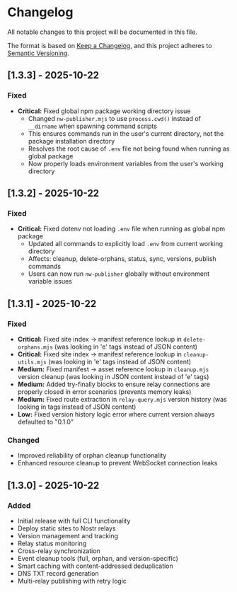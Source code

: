# Changelog

All notable changes to this project will be documented in this file.

The format is based on [Keep a Changelog](https://keepachangelog.com/en/1.0.0/),
and this project adheres to [Semantic Versioning](https://semver.org/spec/v2.0.0.html).

## [1.3.3] - 2025-10-22

### Fixed

- **Critical:** Fixed global npm package working directory issue
  - Changed `nw-publisher.mjs` to use `process.cwd()` instead of `__dirname` when spawning command scripts
  - This ensures commands run in the user's current directory, not the package installation directory
  - Resolves the root cause of `.env` file not being found when running as global package
  - Now properly loads environment variables from the user's working directory

## [1.3.2] - 2025-10-22

### Fixed

- **Critical:** Fixed dotenv not loading `.env` file when running as global npm package
  - Updated all commands to explicitly load `.env` from current working directory
  - Affects: cleanup, delete-orphans, status, sync, versions, publish commands
  - Users can now run `nw-publisher` globally without environment variable issues

## [1.3.1] - 2025-10-22

### Fixed

- **Critical:** Fixed site index → manifest reference lookup in `delete-orphans.mjs` (was looking in 'e' tags instead of JSON content)
- **Critical:** Fixed site index → manifest reference lookup in `cleanup-utils.mjs` (was looking in 'e' tags instead of JSON content)
- **Medium:** Fixed manifest → asset reference lookup in `cleanup.mjs` version cleanup (was looking in JSON content instead of 'e' tags)
- **Medium:** Added try-finally blocks to ensure relay connections are properly closed in error scenarios (prevents memory leaks)
- **Medium:** Fixed route extraction in `relay-query.mjs` version history (was looking in tags instead of JSON content)
- **Low:** Fixed version history logic error where current version always defaulted to "0.1.0"

### Changed

- Improved reliability of orphan cleanup functionality
- Enhanced resource cleanup to prevent WebSocket connection leaks

## [1.3.0] - 2025-10-22

### Added

- Initial release with full CLI functionality
- Deploy static sites to Nostr relays
- Version management and tracking
- Relay status monitoring
- Cross-relay synchronization
- Event cleanup tools (full, orphan, and version-specific)
- Smart caching with content-addressed deduplication
- DNS TXT record generation
- Multi-relay publishing with retry logic
